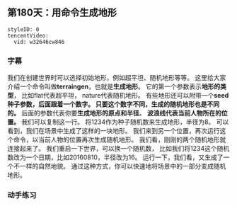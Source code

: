 ## 第180天：用命令生成地形

```@TencentVideo
styleID: 0
tencentVideo:
  vid: w32646cw846

```

### 字幕

我们在创建世界时可以选择初始地形，例如超平坦、随机地形等等。
这里给大家介绍一个命令叫做**terraingen**，也就是**生成地形**。
它的第一个参数表示**地形的类型**，
比如flat代表超平坦，
nature代表随机地形。
有些地形还可以附带一个**seed种子参数，后面跟着一个数字。
只要这个数字不同，生成的随机地形也是不同的。**
后面的参数代表你要**生成地形的原点和半径**。
**波浪线代表当前人物所在的位置。**
我们可以复制这一行。
将1234作为种子随机数来生成地形，半径为8。
可以看到，我们在场景中生成了这样的一块地形。
我们来到另一个位置，再次运行这个命令，以当前人物的位置再次生成随机地形。
我们看，刚刚的两个随机地形就连接起来了。
我们重启一下世界，可以换一个随机数，
比如我们将1234这个随机数改为一个日期，比如20160810，半径改为16。
运行一下，我们看，又生成了一个不一样的自然地貌。
通过这种方式，你可以快速地将场景中的一部分变成随机地形。

### 动手练习